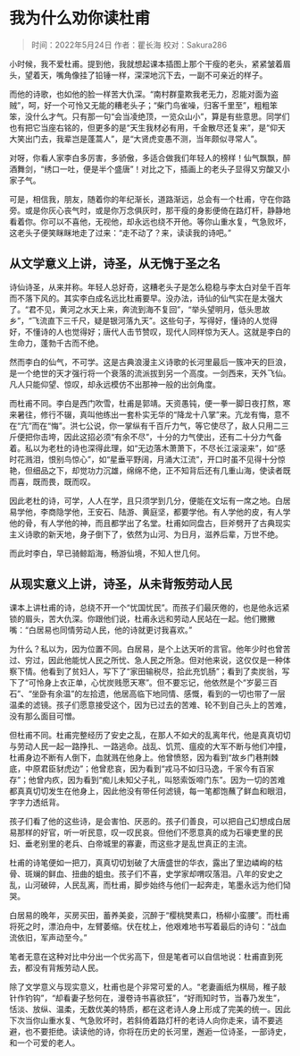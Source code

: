 
# 我为什么劝你读杜甫

> 时间：2022年5月24日
> 作者：瞿长海
> 校对：Sakura286

小时候，我不爱杜甫。提到他，我就想起课本插图上那个干瘦的老头，紧紧皱着眉头，望着天，嘴角像挂了铅锤一样，深深地沉下去，一副不可亲近的样子。

而他的诗歌，也如他的脸一样苦大仇深。“南村群童欺我老无力，忍能对面为盗贼”，呵，好一个可怜又无能的糟老头子；“柴门鸟雀噪，归客千里至”，粗粗笨笨，没什么才气。只有那一句“会当凌绝顶，一览众山小”，算是有些意思。同学们也有把它当座右铭的，但更多的是“天生我材必有用，千金散尽还复来”，是“仰天大笑出门去，我辈岂是蓬蒿人”，是“大贤虎变愚不测，当年颇似寻常人”。

对呀，你看人家李白多厉害，多骄傲，多适合做我们年轻人的榜样！仙气飘飘，醉酒舞剑，“绣口一吐，便是半个盛唐”！对比之下，插画上的老头子显得又穷酸又小家子气。

可是，相信我，朋友，随着你的年纪渐长，道路渐远，总会有一个杜甫，守在你路旁。或是你灰心丧气时，或是你万念俱灰时，那干瘦的身影便倚在路灯杆，静静地看着你。你可以不喜他，无视他，却永远也绕不开他。等你山重水复，气急败坏，这老头子便笑眯眯地走了过来：“走不动了？来，读读我的诗吧。”

## 从文学意义上讲，诗圣，从无愧于圣之名

诗仙诗圣，从来并称。年轻人总好奇，这糟老头子是怎么稳稳与李太白对垒千百年而不落下风的。其实李白成名远比杜甫要早。没办法，诗仙的仙气实在是太强大了。“君不见，黄河之水天上来，奔流到海不复回”，“举头望明月，低头思故乡”，“飞流直下三千尺，疑是银河落九天”。这些句子，写得好，懂诗的人觉得好，不懂诗的人也觉得好；唐代人击节赞叹，现代人同样惊为天人。这就是李白的生命力，蓬勃千古而不绝。

然而李白的仙气，不可学。这是古典浪漫主义诗歌的长河里最后一簇冲天的巨浪，是一个绝世的天才强行将一个衰落的流派拔到另一个高度。一剑西来，天外飞仙。凡人只能仰望、惊叹，却永远模仿不出那神一般的出剑角度。

而杜甫不同。李白是西门吹雪，杜甫是郭靖。天资愚钝，便一拳一脚日夜打熬，寒来暑往，修行不辍，真叫他练出一套朴实无华的“降龙十八掌”来。亢龙有悔，意不在“亢”而在“悔”。洪七公说，你一掌纵有千百斤力气，等它使尽了，敌人只用二三斤便把你击垮，因此这招必须“有余不尽”，十分的力气使出，还有二十分力气备着。私以为老杜的诗也深得此理，如“无边落木萧萧下，不尽长江滚滚来”，如“感时花溅泪，恨别鸟惊心”，如“星垂平野阔，月涌大江流”，开口时虽不见得十分惊艳，但细品之下，却觉功力沉雄，绵绵不绝，正不知背后还有几重山海，使读者既而喜，既而畏，既而叹。

因此老杜的诗，可学，人人在学，且只须学到几分，便能在文坛有一席之地。白居易学他，李商隐学他，王安石、陆游、黄庭坚，都要学他。有人学他的皮，有人学他的骨，有人学他的神，而且都学出了名堂。杜甫如同盘古，巨斧劈开了古典现实主义诗歌的新天地，身子倒下了，依然为山河、为日月，滋养后辈，万世不绝。

而此时李白，早已骑鲸蹈海，畅游仙境，不知人世几何。

## 从现实意义上讲，诗圣，从未背叛劳动人民

课本上讲杜甫的诗，总绕不开一个“忧国忧民”。而孩子们最厌倦的，也是他永远紧锁的眉头，苦大仇深。你跟他们说，杜甫永远和劳动人民站在一起。他们撇撇嘴：“白居易也同情劳动人民，他的诗就更讨我喜欢。”

为什么？私以为，因为位置不同。白居易，是个上达天听的言官。他年少时也曾苦过、穷过，因此他能忧人民之所忧、急人民之所急。但对他来说，这仅仅是一种体察下情。他看到了贫妇人，写下了“家田输税尽，拾此充饥肠”；看到了卖炭翁，写下了“可怜身上衣正单，心忧炭贱愿天寒”。但不要忘记，他依然是个“岁晏三百石”、“坐卧有余温”的左拾遗，他居高临下地同情、感慨，看到的一切也带了一层温柔的滤镜。孩子们愿意接受这个，因为已过去的苦难、轮不到自己头上的苦难，没有那么面目可憎。

但杜甫不同。杜甫完整经历了安史之乱，在那人不如犬的乱离年代，他是真真切切与劳动人民一起一路挣扎、一路逃命。战乱、饥荒、瘟疫的大军不断与他们冲撞，杜甫身边不断有人倒下，血就溅在他身上。他曾愤怒，因为看到“故乡门巷荆棘底，中原君臣豺虎边”；他曾悲哀，因为看到“戎马不如归马逸，千家今有百家存”；他曾内疚，因为看到“痴儿未知父子礼，叫怒索饭啼门东”。因为一切的苦难都真真切切发生在他身上，因此他没有带任何滤镜，每一笔都饱蘸了鲜血和眼泪，字字力透纸背。

孩子们看了他的这些诗，是会害怕、厌恶的。孩子们善良，可以把自己幻想成白居易那样的好官，听一听民意，叹一叹民哀。但他们不愿意真的成为石壕吏里的民妇、垂老别里的老兵、白帝城里的寡妻，而这些才是乱世真正的主流。

杜甫的诗笔便如一把刀，真真切切划破了大唐盛世的华衣，露出了里边嶙峋的枯骨、斑斓的鲜血、扭曲的蛆虫。孩子们不喜，史学家却喟叹落泪。八年的安史之乱，山河破碎，人民乱离，而杜甫，脚步始终与他们一起奔走，笔墨永远为他们恸哭。

白居易的晚年，买房买田，蓄养美妾，沉醉于“樱桃樊素口，杨柳小蛮腰”。而杜甫将死之时，漂泊舟中，左臂萎缩。伏在枕上，他艰难地书写着最后的诗句：“战血流依旧，军声动至今。”

笔者无意在这种对比中分出一个优劣高下，但是笔者可以自信地说：杜甫直到死去，都没有背叛劳动人民。

除了文学意义与现实意义，杜甫也是个非常可爱的人。“老妻画纸为棋局，稚子敲针作钓钩”，“却看妻子愁何在，漫卷诗书喜欲狂”，“好雨知时节，当春乃发生”，恬淡、放纵、温柔，无数优美的特质，都在这老诗人身上形成了完美的统一。因此下次当你山重水复、气急败坏时，若斜倚着路灯杆的老诗人向你走来，请不要逃避，也不要拒绝。读读他的诗，你将在历史的长河里，邂逅一位诗圣，一部诗史，和一个可爱的老人。
